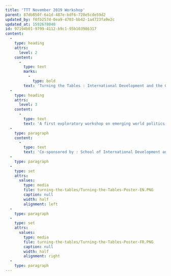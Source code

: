 ```yaml
---
title: 'TTT November 2019 Workshop'
parent: 87db850f-6a1d-487e-bdf6-728e5cde59d2
updated_by: f0fb257d-0ea9-4703-bb42-1a4723fa9e2c
updated_at: 1592678040
id: 97194b01-9799-4112-b9c1-95b103986317
content:
  -
    type: heading
    attrs:
      level: 2
    content:
      -
        type: text
        marks:
          -
            type: bold
        text: 'Turning the Tables : International Development and the Games of Empire'
  -
    type: heading
    attrs:
      level: 3
    content:
      -
        type: text
        text: 'A first exploratory workshop on emerging world politics and (dis)order, held at the University of Ottawa, November 5 2019, organised by Fayyaz Baqir and Jai Sen'
  -
    type: paragraph
    content:
      -
        type: text
        text: 'Co-sponsored by : School of International Development and Globalisation Studies, University of Ottawa, Joint Chair in Women''s Studies at Carleton University and the University of Ottawa, and uOttawa Development Student Association (AEDSA), and uOttawa International Development Graduate Student Association (GDVM)'
  -
    type: paragraph
  -
    type: set
    attrs:
      values:
        type: media
        file: turning-the-tables/Turning-the-Tables-Poster-EN.PNG
        caption: null
        width: half
        alignment: left
  -
    type: paragraph
  -
    type: set
    attrs:
      values:
        type: media
        file: turning-the-tables/Turning-the-Tables-Poster-FR.PNG
        caption: null
        width: half
        alignment: right
  -
    type: paragraph
---
```

